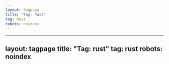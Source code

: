 ```yaml
---
layout: tagpage
title: "Tag: Rust"
tag: Rust
robots: noindex
---
```

---
layout: tagpage
title: "Tag: rust"
tag: rust
robots: noindex
---
